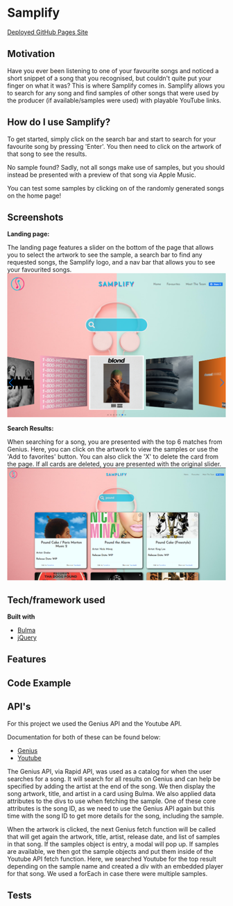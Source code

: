 # Samplify

[Deployed GitHub Pages Site](https://leon3005.github.io/samplify-uk/)

## Motivation

Have you ever been listening to one of your favourite songs and noticed a short snippet of a song that you recognised, but couldn't quite put your finger on what it was? This is where Samplify comes in. Samplify allows you to search for any song and find samples of other songs that were used by the producer (if available/samples were used) with playable YouTube links.

## How do I use Samplify?

To get started, simply click on the search bar and start to search for your favourite song by pressing 'Enter'. You then need to click on the artwork of that song to see the results.

No sample found? Sadly, not all songs make use of samples, but you should instead be presented with a preview of that song via Apple Music.

You can test some samples by clicking on of the randomly generated songs on the home page!

## Screenshots

**Landing page:**

The landing page features a slider on the bottom of the page that allows you to select the artwork to see the sample, a search bar to find any requested songs, the Samplify logo, and a nav bar that allows you to see your favourited songs.
![Homepage](./assets/images/homepage_screenshot.png "Homepage")

**Search Results:**

When searching for a song, you are presented with the top 6 matches from Genius. Here, you can click on the artwork to view the samples or use the 'Add to favorites' button. You can also click the 'X' to delete the card from the page. If all cards are deleted, you are presented with the original slider.
![Search Results](./assets/images/results.png "Search Results")

## Tech/framework used

<b>Built with</b>

- [Bulma](https://bulma.io/)
- [jQuery](https://jquery.com/)

## Features

## Code Example

## API's

For this project we used the Genius API and the Youtube API.

Documentation for both of these can be found below:

- [Genius](https://docs.genius.com/)
- [Youtube](https://developers.google.com/youtube/v3)

The Genius API, via Rapid API, was used as a catalog for when the user searches for a song. It will search for all results on Genius and can help be specified by adding the artist at the end of the song. We then display the song artwork, title, and artist in a card using Bulma. We also applied data attributes to the divs to use when fetching the sample. One of these core attributes is the song ID, as we need to use the Genius API again but this time with the song ID to get more details for the song, including the sample.

When the artwork is clicked, the next Genius fetch function will be called that will get again the artwork, title, artist, release date, and list of samples in that song. If the samples object is entry, a modal will pop up. If samples are available, we then got the sample objects and put them inside of the Youtube API fetch function. Here, we searched Youtube for the top result depending on the sample name and created a div with an embedded player for that song. We used a forEach in case there were multiple samples.

## Tests
